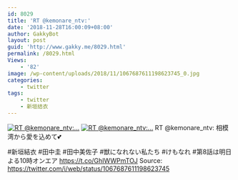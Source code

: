 ```yaml
---
id: 8029
title: 'RT @kemonare_ntv:'
date: '2018-11-28T16:00:09+08:00'
author: GakkyBot
layout: post
guid: 'http://www.gakky.me/8029.html'
permalink: /8029.html
Views:
    - '82'
image: /wp-content/uploads/2018/11/1067687611198623745_0.jpg
categories:
    - twitter
tags:
    - twitter
    - 新垣结衣
---
```


[![RT @kemonare_ntv:...](http://www.yui-aragaki.org/wp-content/uploads/2018/11/1067687611198623745_0.jpg)](http://www.yui-aragaki.org/wp-content/uploads/2018/11/1067687611198623745_0.jpg)
[![RT @kemonare_ntv:...](http://www.yui-aragaki.org/wp-content/uploads/2018/11/1067687611198623745_1.jpg)](http://www.yui-aragaki.org/wp-content/uploads/2018/11/1067687611198623745_1.jpg)
RT @kemonare\_ntv: 相模湾から愛を込めて💕

\#新垣結衣 #田中圭 #田中美佐子
\#獣になれない私たち #けもなれ
\#第8話は明日よる10時オンエア https://t.co/GhIWWPmTOJ
Source: <https://twitter.com/i/web/status/1067687611198623745>
